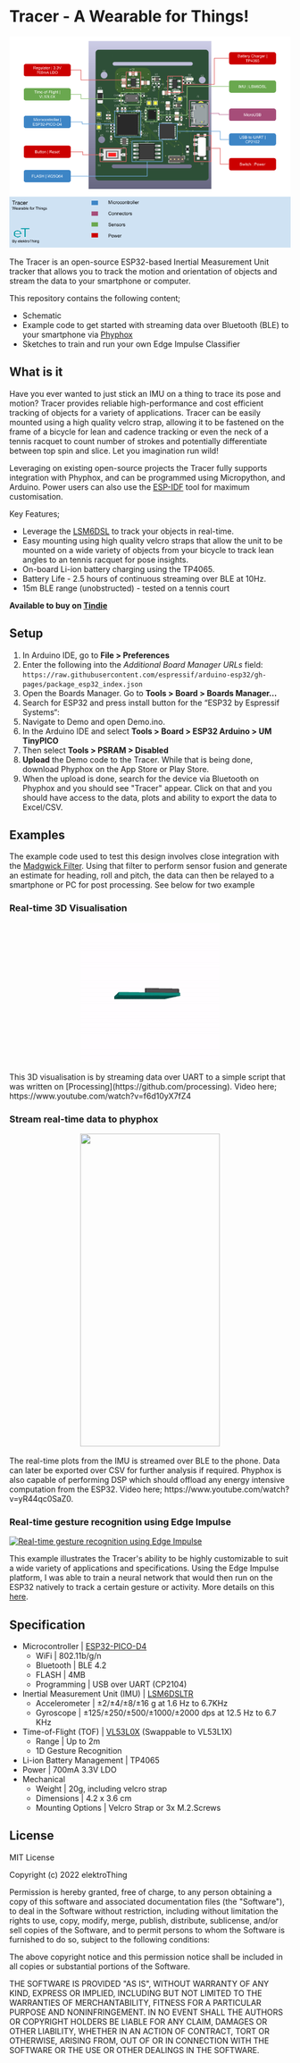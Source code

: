 # Tracer - A Wearable for Things!
![](./images/pinout.png)
 
 The Tracer is an open-source ESP32-based Inertial Measurement Unit tracker that allows you to track the motion and orientation of objects and stream the data to your smartphone or computer.
 
 This repository contains the following content;
 - Schematic
 - Example code to get started with streaming data over Bluetooth (BLE) to your smartphone via [Phyphox](https://github.com/phyphox)
 - Sketches to train and run your own Edge Impulse Classifier
 
 ## What is it
Have you ever wanted to just stick an IMU on a thing to trace its pose and motion?
Tracer provides reliable high-performance and cost efficient tracking of objects for a variety of applications. Tracer can be easily mounted using a high quality velcro strap, allowing it to be fastened on the frame of a bicycle for lean and cadence tracking or even the neck of a tennis racquet to count number of strokes and potentially differentiate between top spin and slice. Let you imagination run wild!

Leveraging on existing open-source projects the Tracer fully supports integration with Phyphox, and can be programmed using Micropython, and Arduino. Power users can also use the [ESP-IDF](https://github.com/espressif/esp-idf) tool for maximum customisation. 

Key Features;
- Leverage the [LSM6DSL](https://www.st.com/en/mems-and-sensors/lsm6dsl.html) to track your objects in real-time.
- Easy mounting using high quality velcro straps that allow the unit to be mounted on a wide variety of objects from your bicycle to track lean angles to an tennis racquet for pose insights.
- On-board Li-ion battery charging using the TP4065.
- Battery Life - 2.5 hours of continuous streaming over BLE at 10Hz.
- 15m BLE range (unobstructed) - tested on a tennis court

**Available to buy on [Tindie](https://www.tindie.com/products/elektrothing/tracer/)**

## Setup
1. In Arduino IDE, go to **File > Preferences**
2. Enter the following into the *Additional Board Manager URLs* field:
`https://raw.githubusercontent.com/espressif/arduino-esp32/gh-pages/package_esp32_index.json`
3. Open the Boards Manager. Go to **Tools > Board > Boards Manager…**
4. Search for ESP32 and press install button for the “ESP32 by Espressif Systems“:
5. Navigate to Demo and open Demo.ino.
6. In the Arduino IDE and select **Tools > Board > ESP32 Arduino > UM TinyPICO**
7. Then select **Tools > PSRAM > Disabled**
8. **Upload** the Demo code to the Tracer. While that is being done, download Phyphox on the App Store or Play Store.
9. When the upload is done, search for the device via Bluetooth on Phyphox and you should see "Tracer" appear. Click on that and you should have access to the data, plots and ability to export the data to Excel/CSV.

## Examples
The example code used to test this design involves close integration with the [Madgwick Filter](https://ahrs.readthedocs.io/en/latest/filters/madgwick.html). Using that filter to perform sensor fusion and generate an estimate for heading, roll and pitch, the data can then be relayed to a smartphone or PC for post processing. See below for two example

### Real-time 3D Visualisation
<p align="center">
<img src="./images/demo.gif" width="250" height="250"/>
</p>
This 3D visualisation is by streaming data over UART to a simple script that was written on [Processing](https://github.com/processing). Video here; https://www.youtube.com/watch?v=f6d10yX7fZ4


### Stream real-time data to phyphox 
<p align="center">
<img src="./images/phyphox.gif" width="250" height="560"/>
</p>
The real-time plots from the IMU is streamed over BLE to the phone. Data can later be exported over CSV for further analysis if required. Phyphox is also capable of performing DSP which should offload any energy intensive computation from the ESP32. Video here; https://www.youtube.com/watch?v=yR44qc0SaZ0.

### Real-time gesture recognition using Edge Impulse

[![Real-time gesture recognition using Edge Impulse](https://img.youtube.com/vi/aU7HlFeuip4/0.jpg)](https://www.youtube.com/watch?v=aU7HlFeuip4)

This example illustrates the Tracer's ability to be highly customizable to suit a wide variety of applications and specifications. Using the Edge Impulse platform, I was able to train a neural network that would then run on the ESP32 natively to track a certain gesture or activity. More details on this [here](https://hackaday.io/project/184499-tracer-a-wearable-for-things/log/206167-using-edge-impulse-with-tracer-to-build-your-own-custom-gestureactivity-tracker).




## Specification
* Microcontroller | [ESP32-PICO-D4](https://www.espressif.com/en/producttype/esp32-pico-d4)
    * WiFi | 802.11b/g/n
    * Bluetooth | BLE 4.2
    * FLASH | 4MB
    * Programming | USB over UART (CP2104)
* Inertial Measurement Unit (IMU) | [LSM6DSLTR](https://www.st.com/en/mems-and-sensors/lsm6dsl.html)
    * Accelerometer | ±2/±4/±8/±16 g at 1.6 Hz to 6.7KHz
    * Gyroscope | ±125/±250/±500/±1000/±2000 dps at 12.5 Hz to 6.7 KHz
* Time-of-Flight (TOF) | [VL53L0X](https://www.st.com/en/imaging-and-photonics-solutions/vl53l0x.html) (Swappable to VL53L1X)
    * Range | Up to 2m
    * 1D Gesture Recognition
* Li-ion Battery Management | TP4065
* Power | 700mA 3.3V LDO
* Mechanical
    * Weight | 20g, including velcro strap
    * Dimensions | 4.2 x 3.6 cm
    * Mounting Options | Velcro Strap or 3x M.2.Screws

## License

MIT License

Copyright (c) 2022 elektroThing

Permission is hereby granted, free of charge, to any person obtaining a copy
of this software and associated documentation files (the "Software"), to deal
in the Software without restriction, including without limitation the rights
to use, copy, modify, merge, publish, distribute, sublicense, and/or sell
copies of the Software, and to permit persons to whom the Software is
furnished to do so, subject to the following conditions:

The above copyright notice and this permission notice shall be included in all
copies or substantial portions of the Software.

THE SOFTWARE IS PROVIDED "AS IS", WITHOUT WARRANTY OF ANY KIND, EXPRESS OR
IMPLIED, INCLUDING BUT NOT LIMITED TO THE WARRANTIES OF MERCHANTABILITY,
FITNESS FOR A PARTICULAR PURPOSE AND NONINFRINGEMENT. IN NO EVENT SHALL THE
AUTHORS OR COPYRIGHT HOLDERS BE LIABLE FOR ANY CLAIM, DAMAGES OR OTHER
LIABILITY, WHETHER IN AN ACTION OF CONTRACT, TORT OR OTHERWISE, ARISING FROM,
OUT OF OR IN CONNECTION WITH THE SOFTWARE OR THE USE OR OTHER DEALINGS IN THE
SOFTWARE.

